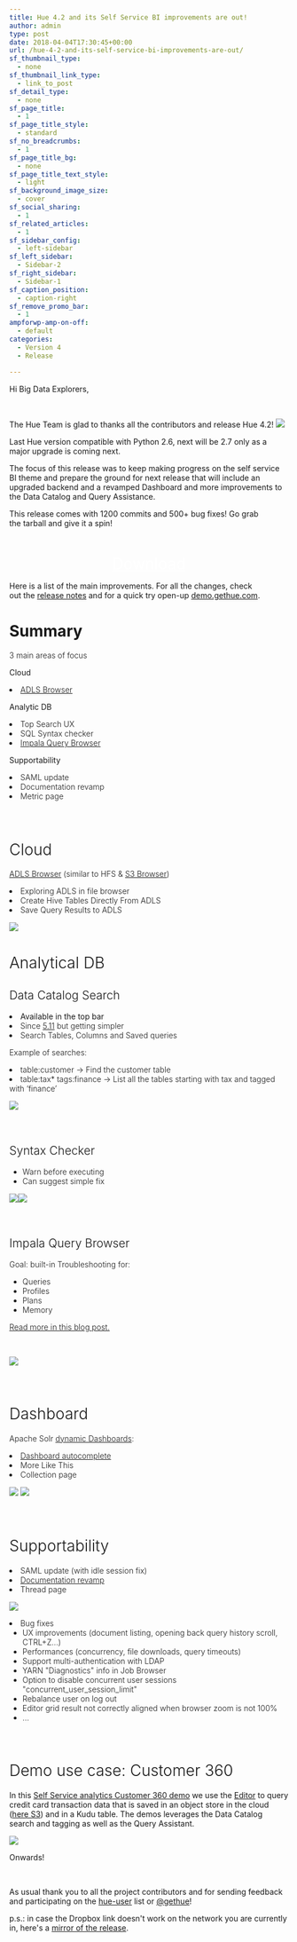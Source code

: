 ```yaml
---
title: Hue 4.2 and its Self Service BI improvements are out!
author: admin
type: post
date: 2018-04-04T17:30:45+00:00
url: /hue-4-2-and-its-self-service-bi-improvements-are-out/
sf_thumbnail_type:
  - none
sf_thumbnail_link_type:
  - link_to_post
sf_detail_type:
  - none
sf_page_title:
  - 1
sf_page_title_style:
  - standard
sf_no_breadcrumbs:
  - 1
sf_page_title_bg:
  - none
sf_page_title_text_style:
  - light
sf_background_image_size:
  - cover
sf_social_sharing:
  - 1
sf_related_articles:
  - 1
sf_sidebar_config:
  - left-sidebar
sf_left_sidebar:
  - Sidebar-2
sf_right_sidebar:
  - Sidebar-1
sf_caption_position:
  - caption-right
sf_remove_promo_bar:
  - 1
ampforwp-amp-on-off:
  - default
categories:
  - Version 4
  - Release

---
```

Hi Big Data Explorers,

&nbsp;

The Hue Team is glad to thanks all the contributors and release Hue 4.2! [<img src="https://cdn.gethue.com/uploads/2015/08/hue-logo-copy.png" />][1]

Last Hue version compatible with Python 2.6, next will be 2.7 only as a major upgrade is coming next.

The focus of this release was to keep making progress on the self service BI theme and prepare the ground for next release that will include an upgraded backend and a revamped Dashboard and more improvements to the Data Catalog and Query Assistance.

This release comes with 1200 commits and 500+ bug fixes! Go grab the tarball and give it a spin!

<p style="text-align: center;">
  <a class="sf-button standard accent standard  dropshadow" style="color: #fff!important; font-size: 200%;" title="Click to download the tarball release" href="https://www.dropbox.com/s/0rhrlnjmyw6bnfc/hue-4.2.0.tgz?dl=0" target="_blank" rel="noopener noreferrer"><br /> <span class="text">Download</span><br /> </a>
</p>

Here is a list of the main improvements. For all the changes, check out the [release notes][2] and for <span style="font-weight: 400;">a quick try open-up </span>[<span style="font-weight: 400;">demo.gethue.com</span>][3]<span style="font-weight: 400;">.</span>

# Summary

<span style="font-weight: 300;">3 main areas of focus</span>

<span style="font-weight: 400;">Cloud</span>

<li style="font-weight: 400;">
  <a href="https://gethue.com/browsing-adls-data-querying-it-with-sql-and-exporting-the-results-back-in-hue-4-2/"><span style="font-weight: 300;">ADLS Browser</span></a>
</li>

<span style="font-weight: 400;">Analytic DB</span>

<li style="font-weight: 400;">
  <span style="font-weight: 300;">Top Search UX</span>
</li>
<li style="font-weight: 400;">
  <span style="font-weight: 300;">SQL Syntax checker</span>
</li>
<li style="font-weight: 400;">
  <a href="https://gethue.com/browsing-impala-query-execution-within-the-sql-editor/"><span style="font-weight: 300;">Impala Query Browser</span></a>
</li>

<span style="font-weight: 400;">Supportability</span>

<li style="font-weight: 400;">
  <span style="font-weight: 300;">SAML update</span>
</li>
<li style="font-weight: 400;">
  <span style="font-weight: 300;">Documentation revamp</span>
</li>
<li style="font-weight: 400;">
  <span style="font-weight: 300;">Metric page</span>
</li>

&nbsp;

# <span style="font-weight: 300;">Cloud</span>

[<span style="font-weight: 300;">ADLS Browser</span>][4] <span style="font-weight: 300;">(similar to HFS & </span>[<span style="font-weight: 300;">S3 Browser</span>][5]<span style="font-weight: 300;">)</span>

<li style="font-weight: 400;">
  <span style="font-weight: 300;">Exploring ADLS in file browser</span>
</li>
<li style="font-weight: 400;">
  <span style="font-weight: 300;">Create Hive Tables Directly From ADLS</span>
</li>
<li style="font-weight: 400;">
  <span style="font-weight: 300;">Save Query Results to ADLS</span>
</li>

[<img class="alignnone wp-image-5031" src="https://cdn.gethue.com/uploads/2017/11/image2.png"/>][6]

# <span style="font-weight: 300;">Analytical DB</span>

## <span style="font-weight: 300;">Data Catalog Search</span>

<li style="font-weight: 400;">
  Available in the top bar
</li>
<li style="font-weight: 400;">
  <span style="font-weight: 300;">Since </span><span style="font-weight: 300;"><a href="https://blog.cloudera.com/blog/2017/05/new-in-cloudera-enterprise-5-11-hue-data-search-and-tagging/">5.11</a> </span><span style="font-weight: 300;">but getting simpler</span>
</li>
<li style="font-weight: 400;">
  <span style="font-weight: 300;">Search Tables, Columns and Saved queries</span>
</li>

<span style="font-weight: 300;">Example of searches:</span>

<li style="font-weight: 400;">
  <span style="font-weight: 300;">table:customer → Find the </span><span style="font-weight: 300;">customer table</span>
</li>
<li style="font-weight: 400;">
  <span style="font-weight: 300;">table:tax* tags:finance → </span><span style="font-weight: 300;">List all the tables starting </span><span style="font-weight: 300;">with tax and tagged with ‘finance’</span>
</li>

[<img class="alignnone wp-image-5247" src="https://cdn.gethue.com/uploads/2018/01/top_search.png"/>][7]

&nbsp;

## <span style="font-weight: 300;">Syntax Checker</span>

  * <span style="font-weight: 300;">Warn before executing</span>
  * <span style="font-weight: 300;">Can suggest simple fix</span>

[<img class="alignnone size-medium wp-image-5249" src="https://cdn.gethue.com/uploads/2018/01/syntax_checkerhigh.png"/>][8][<img class="alignnone size-full wp-image-5248" src="https://cdn.gethue.com/uploads/2018/01/checker_help.png"/>][9]

&nbsp;

## <span style="font-weight: 300;">Impala Query Browser</span>

<span style="font-weight: 300;">Goal: b</span><span style="font-weight: 300;">uilt-in Troubleshooting for:</span>

  * <span style="font-weight: 300;">Queries</span>
  * <span style="font-weight: 300;">Profiles</span>
  * <span style="font-weight: 300;">Plans</span>
  * <span style="font-weight: 300;">Memory</span>

[<span style="font-weight: 300;">Read more in this blog post.</span>][10]

&nbsp;

[<img class="alignnone size-full wp-image-5083" src="https://cdn.gethue.com/uploads/2017/11/General.png"/>][11]

&nbsp;

# <span style="font-weight: 300;">Dashboard</span>

<span style="font-weight: 300;">Apache Solr <a href="https://gethue.com/search-dashboards/">dynamic Dashboards</a>:</span>

<li style="font-weight: 400;">
  <a href="https://gethue.com/intuitively-discovering-and-exploring-a-wine-dataset-with-the-dynamic-dashboards/"><span style="font-weight: 300;">Dashboard autocomplete</span></a>
</li>
<li style="font-weight: 400;">
  <span style="font-weight: 300;">More Like This</span>
</li>
<li style="font-weight: 400;">
  <span style="font-weight: 300;">Collection page</span>
</li>

[<img class="alignnone wp-image-5250" src="https://cdn.gethue.com/uploads/2018/01/solr_more_like_this.png"/>][12] [<img class="alignnone wp-image-5251" src="https://cdn.gethue.com/uploads/2018/01/dashboard_autocomplete.png"/>][13]

&nbsp;

# <span style="font-weight: 300;">Supportability</span>

<li style="font-weight: 400;">
  <span style="font-weight: 300;">SAML update (with idle session fix)</span>
</li>
<li style="font-weight: 400;">
  <span style="font-weight: 300;"><a href="http://cloudera.github.io/hue/latest/">Documentation revamp</a></span>
</li>
<li style="font-weight: 400;">
  <span style="font-weight: 300;">Thread page</span>
</li>

[<img class="alignnone size-full wp-image-5252" src="https://cdn.gethue.com/uploads/2018/01/hue_metric_page.png"/>][14]

<li style="font-weight: 400;">
  <span style="font-weight: 300;">Bug fixes</span> <ul>
    <li style="font-weight: 400;">
      <span style="font-weight: 300;">UX improvements (document listing, opening back query history scroll, CTRL+Z...)</span>
    </li>
    <li style="font-weight: 400;">
      <span style="font-weight: 300;">Performances (concurrency, file downloads, query timeouts)</span>
    </li>
    <li style="font-weight: 400;">
      <span style="font-weight: 300;">Support multi-authentication with LDAP</span>
    </li>
    <li style="font-weight: 400;">
      <span style="font-weight: 300;">YARN "Diagnostics" info in Job Browser</span>
    </li>
    <li style="font-weight: 400;">
      <span style="font-weight: 300;">Option to disable concurrent user sessions "concurrent_user_session_limit"</span>
    </li>
    <li style="font-weight: 400;">
      <span style="font-weight: 300;">Rebalance user on log out</span>
    </li>
    <li style="font-weight: 400;">
      <span style="font-weight: 300;">Editor grid result not correctly aligned when browser zoom is not 100%</span>
    </li>
    <li style="font-weight: 400;">
      <span style="font-weight: 300;">...</span>
    </li>
  </ul>
</li>

&nbsp;

# <span style="font-weight: 300;">Demo use case: </span><span style="font-weight: 300;">Customer 360</span>

In this [Self Service analytics Customer 360 demo][15] we use the [Editor][16] to query credit card transaction data that is saved in an object store in the cloud ([here S3][5]) and in a Kudu table. The demos leverages the Data Catalog search and tagging as well as the Query Assistant.

[<img class="alignnone wp-image-4997" src="https://cdn.gethue.com/uploads/2017/10/customer-360-datasets.png"/>][17]

Onwards!

&nbsp;

As usual thank you to all the project contributors and for sending feedback and participating on the [hue-user][18] list or [@gethue][19]!

p.s.: in case the Dropbox link doesn't work on the network you are currently in, here's a [mirror of the release][20].

&nbsp;

 [1]: https://cdn.gethue.com/uploads/2015/08/hue-logo-copy.png
 [2]: http://cloudera.github.io/hue/docs-4.2.0/release-notes/release-notes-4.2.0.html
 [3]: http://demo.gethue.com/
 [4]: https://gethue.com/browsing-adls-data-querying-it-with-sql-and-exporting-the-results-back-in-hue-4-2/
 [5]: https://gethue.com/introducing-s3-support-in-hue/
 [6]: https://cdn.gethue.com/uploads/2017/11/image2.png
 [7]: https://cdn.gethue.com/uploads/2018/01/top_search.png
 [8]: https://cdn.gethue.com/uploads/2018/01/syntax_checkerhigh.png
 [9]: https://cdn.gethue.com/uploads/2018/01/checker_help.png
 [10]: https://gethue.com/browsing-impala-query-execution-within-the-sql-editor/
 [11]: https://cdn.gethue.com/uploads/2017/11/General.png
 [12]: https://cdn.gethue.com/uploads/2018/01/solr_more_like_this.png
 [13]: https://cdn.gethue.com/uploads/2018/01/dashboard_autocomplete.png
 [14]: https://cdn.gethue.com/uploads/2018/01/hue_metric_page.png
 [15]: https://gethue.com/self-service-bi-doing-a-customer-360-by-querying-and-joining-salesforce-marketing-and-log-datasets/
 [16]: https://gethue.com/sql-editor/
 [17]: https://cdn.gethue.com/uploads/2017/10/customer-360-datasets.png
 [18]: http://groups.google.com/a/cloudera.org/group/hue-user
 [19]: https://twitter.com/gethue
 [20]: https://cdn.gethue.com/downloads/releases/4.2.0/hue-4.2.0.tgz
